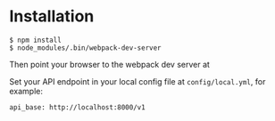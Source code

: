 # Installation

```
$ npm install
$ node_modules/.bin/webpack-dev-server
```

Then point your browser to the webpack dev server at  

Set your API endpoint in your local config file at
`config/local.yml`, for example:

    api_base: http://localhost:8000/v1
